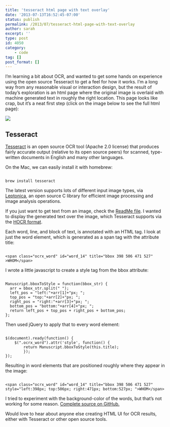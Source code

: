 ```yaml
---
title: 'tesseract html page with text overlay'
date: '2013-07-13T16:52:45-07:00'
status: publish
permalink: /2013/07/tesseract-html-page-with-text-overlay
author: sarah
excerpt: ''
type: post
id: 4050
category:
    - code
tag: []
post_format: []
---
```

I’m learning a bit about OCR, and wanted to get some hands on experience using the open source Tesseract to get a feel for how it works. I’m a long way from any reasonable visual or interaction design, but the result of today’s exploration is an html page where the original image is overlaid with machine generated text in roughly the right location. This page looks like crap, but it’s a neat first step (click on the image below to see the full html page):

[![](http://monosnap.com/image/gvFJZ4174Y8MQbqWvcewB3BVl.png)  ](http://ultrasaurus.github.io/hocr-javascript/letter.html)

Tesseract
---------

[Tesseract](https://code.google.com/p/tesseract-ocr/) is an open source OCR tool (Apache 2.0 license) that produces fairly accurate output (relative to its open source peers) for scanned, type-written documents in English and many other languages.

On the Mac, we can easily install it with homebrew:

```

brew install tesseract
```

The latest version supports lots of different input image types, via [Leptonica](https://code.google.com/p/leptonica/), an open source C library for efficient image processing and image analysis operations.

If you just want to get text from an image, check the [ReadMe file](https://code.google.com/p/tesseract-ocr/wiki/ReadMe). I wanted to display the generated text over the image, which Tesseract supports via the [HOCR format](https://docs.google.com/document/d/1QQnIQtvdAC_8n92-LhwPcjtAUFwBlzE8EWnKAxlgVf0/preview).

Each word, line, and block of text, is annotated with an HTML tag. I look at just the word element, which is generated as a span tag with the attribute title:

```

<span class="ocrx_word" id="word_14" title="bbox 398 506 471 527" >WHOM</span>
```

I wrote a little javascript to create a style tag from the bbox attribute:

```

Manuscript.bboxToStyle = function(bbox_str) {
  arr = bbox_str.split(" ");
  left_pos = "left:"+arr[1]+"px; ";
  top_pos = "top:"+arr[2]+"px; ";
  right_pos = "right:"+arr[3]+"px; ";
  bottom_pos = "bottom:"+arr[4]+"px; ";
  return left_pos + top_pos + right_pos + bottom_pos;
};
```

Then used jQuery to apply that to every word element:

```

$(document).ready(function() {
    $(".ocrx_word").attr('style', function() {
        return Manuscript.bboxToStyle(this.title);
        });
});
```

Resulting in word elements that are positioned roughly where they appear in the image:

```

<span class="ocrx_word" id="word_14" title="bbox 398 506 471 527" 
style="left:398px; top:506px; right:471px; bottom:527px; ">WHOM</span>
```

I tried to experiment with the background-color of the words, but that’s not working for some reason. [Complete source on GitHub.](https://github.com/ultrasaurus/hocr-javascript)

Would love to hear about anyone else creating HTML UI for OCR results, either with Tesseract or other open source tools.
